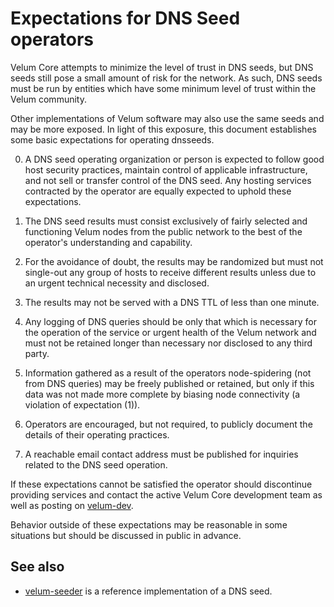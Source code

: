 Expectations for DNS Seed operators
====================================

Velum Core attempts to minimize the level of trust in DNS seeds,
but DNS seeds still pose a small amount of risk for the network.
As such, DNS seeds must be run by entities which have some minimum
level of trust within the Velum community.

Other implementations of Velum software may also use the same
seeds and may be more exposed. In light of this exposure, this
document establishes some basic expectations for operating dnsseeds.

0. A DNS seed operating organization or person is expected to follow good
host security practices, maintain control of applicable infrastructure,
and not sell or transfer control of the DNS seed. Any hosting services
contracted by the operator are equally expected to uphold these expectations.

1. The DNS seed results must consist exclusively of fairly selected and
functioning Velum nodes from the public network to the best of the
operator's understanding and capability.

2. For the avoidance of doubt, the results may be randomized but must not
single-out any group of hosts to receive different results unless due to an
urgent technical necessity and disclosed.

3. The results may not be served with a DNS TTL of less than one minute.

4. Any logging of DNS queries should be only that which is necessary
for the operation of the service or urgent health of the Velum
network and must not be retained longer than necessary nor disclosed
to any third party.

5. Information gathered as a result of the operators node-spidering
(not from DNS queries) may be freely published or retained, but only
if this data was not made more complete by biasing node connectivity
(a violation of expectation (1)).

6. Operators are encouraged, but not required, to publicly document the
details of their operating practices.

7. A reachable email contact address must be published for inquiries
related to the DNS seed operation.

If these expectations cannot be satisfied the operator should
discontinue providing services and contact the active Velum
Core development team as well as posting on
[velum-dev](https://lists.linuxfoundation.org/mailman/listinfo/velum-dev).

Behavior outside of these expectations may be reasonable in some
situations but should be discussed in public in advance.

See also
----------
- [velum-seeder](https://github.com/sipa/velum-seeder) is a reference implementation of a DNS seed.
